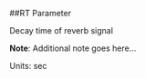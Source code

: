 ##RT Parameter

Decay time of reverb signal

**Note**: Additional note goes here...

Units: sec <br/>